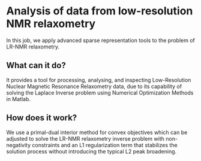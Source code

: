 # Analysis of data from low-resolution NMR relaxometry

In this job, we apply advanced sparse representation tools to the problem of LR-NMR relaxometry. 

What can it do?
------
It provides a tool for processing, analysing, and inspecting Low-Resolution Nuclear Magnetic Resonance Relaxometry data, due to its capability of solving the Laplace Inverse problem using Numerical Optimization Methods in Matlab.

How does it work?
------
We use a primal-dual interior method for convex objectives which can be adjusted to solve the LR-NMR relaxometry inverse problem with non-negativity constraints and an L1 regularization term that stabilizes the solution process without introducing the typical L2 peak broadening.
